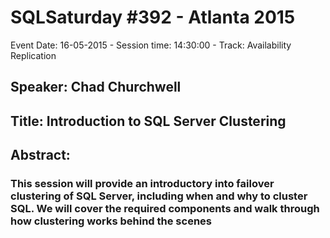 # SQLSaturday #392 - Atlanta 2015
Event Date: 16-05-2015 - Session time: 14:30:00 - Track: Availability  Replication
## Speaker: Chad Churchwell
## Title: Introduction to SQL Server Clustering
## Abstract:
### This session will provide an introductory into failover clustering of SQL Server, including when and why to cluster SQL.  We will cover the required components and walk through how clustering works behind the scenes
